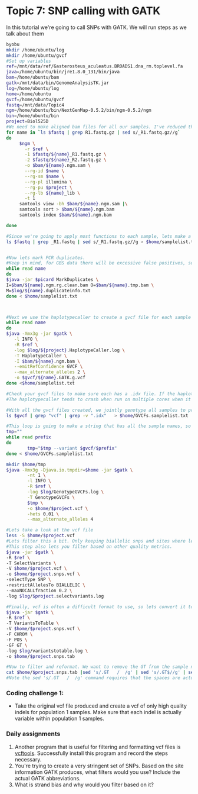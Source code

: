 # Topic 7: SNP calling with GATK
In this tutorial we're going to call SNPs with GATK. We will run steps as we talk about them 
```bash
byobu
mkdir /home/ubuntu/log
mkdir /home/ubuntu/gvcf
#Set up variables
ref=/mnt/data/ref/Gasterosteus_aculeatus.BROADS1.dna_rm.toplevel.fa
java=/home/ubuntu/bin/jre1.8.0_131/bin/java
bam=/home/ubuntu/bam
gatk=/mnt/data/bin/GenomeAnalysisTK.jar
log=/home/ubuntu/log
home=/home/ubuntu
gvcf=/home/ubuntu/gvcf
fastq=/mnt/data/Topic4
ngm=/home/ubuntu/bin/NextGenMap-0.5.2/bin/ngm-0.5.2/ngm
bin=/home/ubuntu/bin
project=Biol525D
#We need to make aligned bam files for all our samples. I've reduced the data in each sample because of RAM limitations, so please rerun this command
for name in `ls $fastq | grep R1.fastq.gz | sed s/_R1.fastq.gz//g`
do
     $ngm \
       -r $ref \
       -1 $fastq/${name}_R1.fastq.gz \
       -2 $fastq/${name}_R2.fastq.gz \
       -o $bam/${name}.ngm.sam \
       --rg-id $name \
       --rg-sm $name \
       --rg-pl illumina \
       --rg-pu $project \
       --rg-lb ${name}_lib \
       -t 1 
     samtools view -bh $bam/${name}.ngm.sam |\
     samtools sort > $bam/${name}.ngm.bam
     samtools index $bam/${name}.ngm.bam

done

#Since we're going to apply most functions to each sample, lets make a list of samplenames
ls $fastq | grep _R1.fastq | sed s/_R1.fastq.gz//g > $home/samplelist.txt


#Now lets mark PCR duplicates. 
#Keep in mind, for GBS data there will be excessive false positives, so we should not mark duplicates. Here we run through it for practice but we do not use the product.
while read name 
do 
$java -jar $picard MarkDuplicates \
I=$bam/${name}.ngm.rg.clean.bam O=$bam/${name}.tmp.bam \
M=$log/${name}.duplicateinfo.txt 
done < $home/samplelist.txt



#Next we use the haplotypecaller to create a gvcf file for each sample
while read name 
do 
$java -Xmx3g -jar $gatk \
   -l INFO \
   -R $ref \
   -log $log/${project}.HaplotypeCaller.log \
   -T HaplotypeCaller \
   -I $bam/${name}.ngm.bam \
   --emitRefConfidence GVCF \
   --max_alternate_alleles 2 \
   -o $gvcf/${name}.GATK.g.vcf
done <$home/samplelist.txt

#Check your gvcf files to make sure each has a .idx file. If the haplotypecaller crashes, it will produce a truncated gvcf file that will eventually crash the genotypegvcf step. Note that if you give genotypegvcf a truncated file without a idx file, it will produce an idx file itself, but it still won't work. 
#The haplotypecaller tends to crash when run on multiple cores when it runs out of ram in an unpredictable fashion. 

#With all the gvcf files created, we jointly genotype all samples to produce a single vcf
ls $gvcf | grep "vcf" | grep -v ".idx"   > $home/GVCFs.samplelist.txt

#This loop is going to make a string that has all the sample names, so we can give that to GATK.
tmp=""
while read prefix
do
        tmp="$tmp --variant $gvcf/$prefix"
done < $home/GVCFs.samplelist.txt

mkdir $home/tmp
$java -Xmx3g -Djava.io.tmpdir=$home -jar $gatk \
        -nt 1 \
        -l INFO \
        -R $ref \
        -log $log/GenotypeGVCFs.log \
        -T GenotypeGVCFs \
        $tmp \
        -o $home/$project.vcf \
        -hets 0.01 \
        --max_alternate_alleles 4

#Lets take a look at the vcf file
less -S $home/$project.vcf
#Lets filter this a bit. Only keeping biallelic snps and sites where less than 20% of samples are not genotyped.
#This step also lets you filter based on other quality metrics.
$java -jar $gatk \
-R $ref \
-T SelectVariants \
-V $home/$project.vcf \
-o $home/$project.snps.vcf \
-selectType SNP \
-restrictAllelesTo BIALLELIC \
--maxNOCALLfraction 0.2 \
-log $log/$project.selectvariants.log

#Finally, vcf is often a difficult format to use, so lets convert it to a flat tab-separated format.
$java -jar $gatk \
-R $ref \
-T VariantsToTable \
-V $home/$project.snps.vcf \
-F CHROM \
-F POS \
-GF GT \
-log $log/variantstotable.log \
-o $home/$project.snps.tab

#Now to filter and reformat. We want to remove the GT from the sample name, and also remove lines with *, which indicate deletions.
cat $home/$project.snps.tab |sed 's/.GT   /  /g' | sed 's/.GT$//g' | sed 's|/||g' | sed 's/\.\./NN/g' | grep -v '*' > $home/$project.snps.formatted.tab
#Note the sed 's/.GT   /  /g' command requires that the spaces are actually tabs. When copying and pasting, they are often substituted for spaces. To put an actual tab in the command, press ctrl-v, tab. 

```
### Coding challenge 1:
* Take the original vcf file produced and create a vcf of only high quality indels for population 1 samples. Make sure that each indel is actually variable within population 1 samples.

### Daily assignments
1. Another program that is useful for filtering and formatting vcf files is [vcftools](https://vcftools.github.io/index.html). Successfully install this program and record the steps necessary. 
2. You're trying to create a very stringent set of SNPs. Based on the site information GATK produces, what filters would you use? Include the actual GATK abbreviations.
3. What is strand bias and why would you filter based on it?
